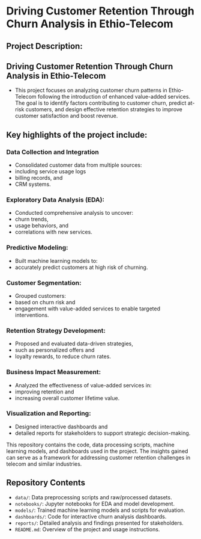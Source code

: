 # Driving Customer Retention Through Churn Analysis in Ethio-Telecom
## Project Description: 
## Driving Customer Retention Through Churn Analysis in Ethio-Telecom
- This project focuses on analyzing customer churn patterns in Ethio-Telecom following the introduction of enhanced value-added services. The goal is to identify factors contributing to customer churn, predict at-risk customers, and design effective retention strategies to improve customer satisfaction and boost revenue.

## Key highlights of the project include:

### Data Collection and Integration
- Consolidated customer data from multiple sources:
-  including service usage logs
-  billing records, and
-  CRM systems.
### Exploratory Data Analysis (EDA):
- Conducted comprehensive analysis to uncover:
- churn trends,
- usage behaviors, and
- correlations with new services.
### Predictive Modeling:
- Built machine learning models to:
- accurately predict customers at high risk of churning.
### Customer Segmentation:
- Grouped customers:
- based on churn risk and
- engagement with value-added services to enable targeted interventions.
### Retention Strategy Development:
- Proposed and evaluated data-driven strategies,
- such as personalized offers and
- loyalty rewards, to reduce churn rates.
### Business Impact Measurement:
- Analyzed the effectiveness of value-added services in:
- improving retention and
- increasing overall customer lifetime value.
### Visualization and Reporting:
- Designed interactive dashboards and
- detailed reports for stakeholders to support strategic decision-making.

This repository contains the code, data processing scripts, machine learning models, and dashboards used in the project. The insights gained can serve as a framework for addressing customer retention challenges in telecom and similar industries.

## Repository Contents
- `data/`: Data preprocessing scripts and raw/processed datasets.
- `notebooks/`: Jupyter notebooks for EDA and model development.
- `models/`: Trained machine learning models and scripts for evaluation.
- `dashboards/`: Code for interactive churn analysis dashboards.
- `reports/`: Detailed analysis and findings presented for stakeholders.
- `README.md`: Overview of the project and usage instructions.
